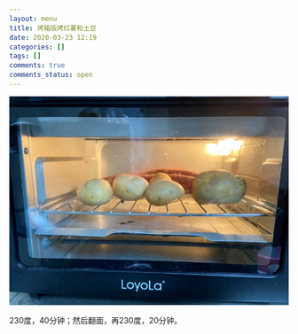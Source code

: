 ```yaml
---
layout: menu
title: 烤箱版烤红薯和土豆
date: 2020-03-23 12:19
categories: []
tags: []
comments: true
comments_status: open
---
```



![](/menu/20200323/15849370800939.jpg)


230度，40分钟；然后翻面，再230度，20分钟。
